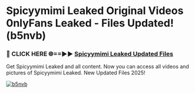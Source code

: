 # Spicyymimi Leaked Original Videos 0nlyFans Leaked - Files Updated! (b5nvb)

<h3>🔴 CLICK HERE 🌐==►► <a href="https://tinyurl.com/2wckxsce" rel="nofollow">Spicyymimi Leaked Updated Files</a></h3>

Get Spicyymimi Leaked and all content. Now you can access all videos and pictures of Spicyymimi Leaked. New Updated Files 2025!

[![b5nvb](https://i.imgur.com/AFduVYN.gif)](https://tinyurl.com/2wckxsce)
